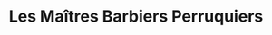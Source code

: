 ---
title: "Les Maîtres Barbiers Perruquiers"
url: /paris/les-maitres-barbiers-perruquiers/
shop: coiffeur
---